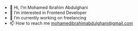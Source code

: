 - 👋 Hi, I’m Mohamed Ibrahim Abdulghani 
- 👀 I’m interested in Frontend Developer 
- 🌱 I’m currently working on freelancing
- 📫 How to reach me mohamedibrahimabdulghani@gmail.com
